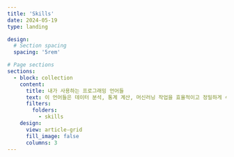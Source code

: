 ```yaml
---
title: 'Skills'
date: 2024-05-19
type: landing

design:
  # Section spacing
  spacing: '5rem'

# Page sections
sections:
  - block: collection
    content:
      title: 내가 사용하는 프로그래밍 언어들
      text: 이 언어들은 데이터 분석, 통계 계산, 머신러닝 작업을 효율적이고 정밀하게 수행할 수 있도록 도와줍니다. 각각의 언어는 고유의 강점을 가지고 있으며, 작업의 성격에 따라 적절하게 활용합니다.
      filters:
        folders:
          - skills
    design:
      view: article-grid
      fill_image: false
      columns: 3
---
```

